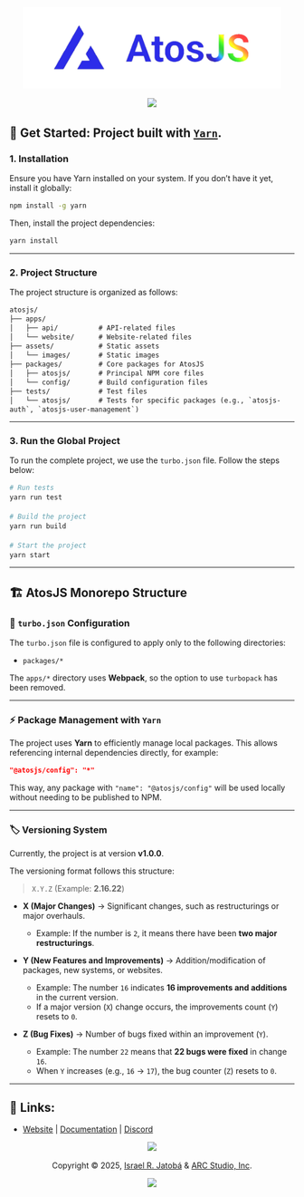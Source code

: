 <div align="center">
  <img src="./assets/images/atosPNG.png" width="456" alt="AtosJS"></img>

<p>
  <!-- AtosJS badges -->
  <a href="https://atos.js.org/discord">
    <img src="https://img.shields.io/badge/discord-atosjs-8da6ce?style=for-the-badge" />
  </a>
</p>
</div>

## 🚀 **Get Started**: Project built with [`Yarn`](https://yarn.sh/).

### 1. **Installation**

Ensure you have Yarn installed on your system. If you don’t have it yet, install it globally:  

```bash
npm install -g yarn
```

Then, install the project dependencies:  

```bash
yarn install
```

---

### 2. **Project Structure**

The project structure is organized as follows:  

```
atosjs/
├── apps/
│   ├── api/          # API-related files
│   └── website/      # Website-related files
├── assets/           # Static assets
│   └── images/       # Static images
├── packages/         # Core packages for AtosJS
│   ├── atosjs/       # Principal NPM core files
│   └── config/       # Build configuration files
├── tests/            # Test files
│   └── atosjs/       # Tests for specific packages (e.g., `atosjs-auth`, `atosjs-user-management`)
```

---

### 3. **Run the Global Project**

To run the complete project, we use the `turbo.json` file. Follow the steps below:  

```bash
# Run tests
yarn run test

# Build the project
yarn run build

# Start the project
yarn start
```

---

## 🏗️ AtosJS Monorepo Structure

### 🚀 `turbo.json` Configuration

The `turbo.json` file is configured to apply only to the following directories:  

- `packages/*`  

The `apps/*` directory uses **Webpack**, so the option to use `turbopack` has been removed.  

---

### ⚡ Package Management with `Yarn`

The project uses **Yarn** to efficiently manage local packages. This allows referencing internal dependencies directly, for example:  

```json
"@atosjs/config": "*"
```

This way, any package with `"name": "@atosjs/config"` will be used locally without needing to be published to NPM.  

---

### 🏷️ Versioning System

Currently, the project is at version **v1.0.0**.  

The versioning format follows this structure:  

> `X.Y.Z` (Example: **2.16.22**)  

- **X (Major Changes)** → Significant changes, such as restructurings or major overhauls.  
  
  - Example: If the number is `2`, it means there have been **two major restructurings**.  

- **Y (New Features and Improvements)** → Addition/modification of packages, new systems, or websites.  
  
  - Example: The number `16` indicates **16 improvements and additions** in the current version.  
  - If a major version (`X`) change occurs, the improvements count (`Y`) resets to `0`.  

- **Z (Bug Fixes)** → Number of bugs fixed within an improvement (`Y`).  
  
  - Example: The number `22` means that **22 bugs were fixed** in change `16`.  
  - When `Y` increases (e.g., `16` → `17`), the bug counter (`Z`) resets to `0`.

---

## 🔗 Links:

- [Website](https://atos.js.org/en) | [Documentation](https://atos.js.org/en/docs) | [Discord](https://atos.js.org/discord)

<p align="center">
  <img src="https://raw.githubusercontent.com/catppuccin/catppuccin/main/assets/footers/gray0_ctp_on_line.svg?sanitize=true"></img>
</p>

<p align="center">
  Copyright © 2025, 
  <a href="https://github.com/yeyTaken" target="_blank">Israel R. Jatobá</a> 
  & 
  <a href="https://www.arcstudio.online/" target="_blank">ARC Studio, Inc</a>.
</p>

<p align="center">
  <a href="https://github.com/yeyTaken/atosjs/blob/master/LICENSE">
    <img src="https://img.shields.io/github/license/yeyTaken/atosjs?style=for-the-badge&color=b7bdf8" />
  </a>
</p>
